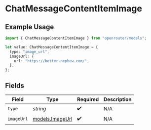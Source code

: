 # ChatMessageContentItemImage

## Example Usage

```typescript
import { ChatMessageContentItemImage } from "openrouter/models";

let value: ChatMessageContentItemImage = {
  type: "image_url",
  imageUrl: {
    url: "https://better-nephew.com/",
  },
};
```

## Fields

| Field                                    | Type                                     | Required                                 | Description                              |
| ---------------------------------------- | ---------------------------------------- | ---------------------------------------- | ---------------------------------------- |
| `type`                                   | *string*                                 | :heavy_check_mark:                       | N/A                                      |
| `imageUrl`                               | [models.ImageUrl](../models/imageurl.md) | :heavy_check_mark:                       | N/A                                      |